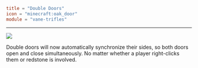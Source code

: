 ```toml
title = "Double Doors"
icon = "minecraft:oak_door"
module = "vane-trifles"
```
---
![](assets/gifs/double-doors.gif)

Double doors will now automatically synchronize their sides, so both doors open and close simultaneously.
No matter whether a player right-clicks them or redstone is involved.
